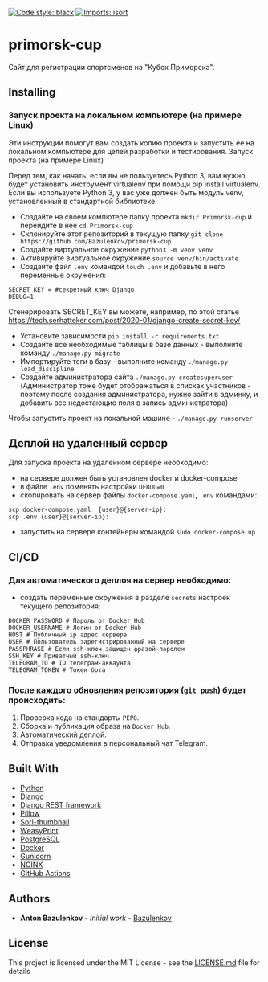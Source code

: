 [![Code style: black](https://img.shields.io/badge/code%20style-black-000000.svg)](https://github.com/psf/black)
[![Imports: isort](https://img.shields.io/badge/%20imports-isort-%231674b1?style=flat&labelColor=ef8336)](https://pycqa.github.io/isort/)

# primorsk-cup

Сайт для регистрации спортсменов на "Кубок Приморска".

## Installing

### Запуск проекта на локальном компьютере (на примере Linux)

Эти инструкции помогут вам создать копию проекта и запустить ее на локальном компьютере для целей разработки и тестирования.
Запуск проекта (на примере Linux)

Перед тем, как начать: если вы не пользуетесь Python 3, вам нужно будет установить инструмент virtualenv при помощи pip install virtualenv. Если вы используете Python 3, у вас уже должен быть модуль venv, установленный в стандартной библиотеке.

- Создайте на своем компютере папку проекта `mkdir Primorsk-cup` и перейдите в нее `cd Primorsk-cup`
- Склонируйте этот репозиторий в текущую папку `git clone https://github.com/Bazulenkov/primorsk-cup`
- Создайте виртуальное окружение `python3 -m venv venv`
- Активируйте виртуальное окружение `source venv/bin/activate`
- Создайте файл `.env` командой `touch .env` и добавьте в него переменные окружения:
```
SECRET_KEY = #секретный ключ Django
DEBUG=1
```
Сгенерировать SECRET_KEY вы можете, например, по этой статье https://tech.serhatteker.com/post/2020-01/django-create-secret-key/
- Установите зависимости `pip install -r requirements.txt`
- Создайте все необходимые таблицы в базе данных - выполните команду `./manage.py migrate`  
- Импортируйте теги в базу - выполните команду `./manage.py load_discipline`  
- Создайте администратора сайта `./manage.py createsuperuser` (Администратор тоже будет отображаться в списках участников - поэтому после создания администратора, нужно зайти в админку, и добавить все недостающие поля в запись администратора) 

Чтобы запустить проект на локальной машине - `./manage.py runserver`

## Деплой на удаленный сервер
Для запуска проекта на удаленном сервере необходимо:
- на сервере должен быть установлен docker и docker-compose
- в файле `.env` поменять настройки `DEBUG=0`
- скопировать на сервер файлы `docker-compose.yaml`, `.env` командами:
```
scp docker-compose.yaml  {user}@{server-ip}:
scp .env {user}@{server-ip}:

```
- запустить на сервере контейнеры командой `sudo docker-compose up`

## CI/CD
### Для автоматического деплоя на сервер необходимо:
- создать переменные окружения в разделе `secrets` настроек текущего репозитория:
```
DOCKER_PASSWORD # Пароль от Docker Hub
DOCKER_USERNAME # Логин от Docker Hub
HOST # Публичный ip адрес сервера
USER # Пользователь зарегистрированный на сервере
PASSPHRASE # Если ssh-ключ защищен фразой-паролем
SSH_KEY # Приватный ssh-ключ
TELEGRAM_TO # ID телеграм-аккаунта
TELEGRAM_TOKEN # Токен бота
```

### После каждого обновления репозитория (`git push`) будет происходить:
1. Проверка кода на стандарты `PEP8`.
2. Сборка и публикация образа на `Docker Hub`.
3. Автоматический деплой.
4. Отправка уведомления в персональный чат Telegram.

## Built With
- [Python](https://www.python.org/)
- [Django](https://www.djangoproject.com/)
- [Django REST framework](https://www.django-rest-framework.org/)
- [Pillow](https://pypi.org/project/Pillow/)
- [Sorl-thumbnail](https://pypi.org/project/sorl-thumbnail/)
- [WeasyPrint](https://weasyprint.org/) 
- [PostgreSQL](https://www.postgresql.org/)
- [Docker](https://www.docker.com/)
- [Gunicorn](https://gunicorn.org/)
- [NGINX](https://nginx.org)
- [GitHub Actions](https://github.com/features/actions)

## Authors

* **Anton Bazulenkov** - *Initial work* - [Bazulenkov](https://github.com/Bazulenkov)

## License

This project is licensed under the MIT License - see the [LICENSE.md](LICENSE.md) file for details
